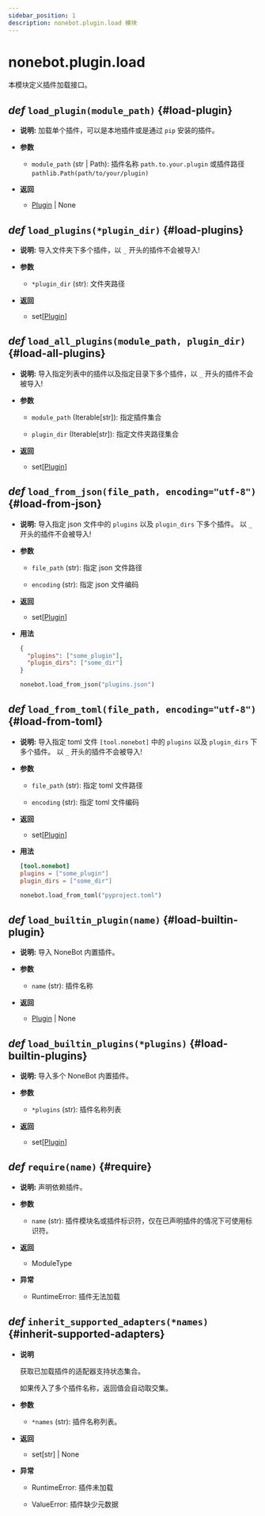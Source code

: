 ```yaml
---
sidebar_position: 1
description: nonebot.plugin.load 模块
---
```


# nonebot.plugin.load

本模块定义插件加载接口。

## _def_ `load_plugin(module_path)` {#load-plugin}

- **说明:** 加载单个插件，可以是本地插件或是通过 `pip` 安装的插件。

- **参数**

  - `module_path` (str | Path): 插件名称 `path.to.your.plugin` 或插件路径 `pathlib.Path(path/to/your/plugin)`

- **返回**

  - [Plugin](model.md#Plugin) | None

## _def_ `load_plugins(*plugin_dir)` {#load-plugins}

- **说明:** 导入文件夹下多个插件，以 `_` 开头的插件不会被导入!

- **参数**

  - `*plugin_dir` (str): 文件夹路径

- **返回**

  - set[[Plugin](model.md#Plugin)]

## _def_ `load_all_plugins(module_path, plugin_dir)` {#load-all-plugins}

- **说明:** 导入指定列表中的插件以及指定目录下多个插件，以 `_` 开头的插件不会被导入!

- **参数**

  - `module_path` (Iterable[str]): 指定插件集合

  - `plugin_dir` (Iterable[str]): 指定文件夹路径集合

- **返回**

  - set[[Plugin](model.md#Plugin)]

## _def_ `load_from_json(file_path, encoding="utf-8")` {#load-from-json}

- **说明:** 导入指定 json 文件中的 `plugins` 以及 `plugin_dirs` 下多个插件。 以 `_` 开头的插件不会被导入!

- **参数**

  - `file_path` (str): 指定 json 文件路径

  - `encoding` (str): 指定 json 文件编码

- **返回**

  - set[[Plugin](model.md#Plugin)]

- **用法**

  ```json title=plugins.json
  {
    "plugins": ["some_plugin"],
    "plugin_dirs": ["some_dir"]
  }
  ```

  ```python
  nonebot.load_from_json("plugins.json")
  ```

## _def_ `load_from_toml(file_path, encoding="utf-8")` {#load-from-toml}

- **说明:** 导入指定 toml 文件 `[tool.nonebot]` 中的 `plugins` 以及 `plugin_dirs` 下多个插件。 以 `_` 开头的插件不会被导入!

- **参数**

  - `file_path` (str): 指定 toml 文件路径

  - `encoding` (str): 指定 toml 文件编码

- **返回**

  - set[[Plugin](model.md#Plugin)]

- **用法**

  ```toml title=pyproject.toml
  [tool.nonebot]
  plugins = ["some_plugin"]
  plugin_dirs = ["some_dir"]
  ```

  ```python
  nonebot.load_from_toml("pyproject.toml")
  ```

## _def_ `load_builtin_plugin(name)` {#load-builtin-plugin}

- **说明:** 导入 NoneBot 内置插件。

- **参数**

  - `name` (str): 插件名称

- **返回**

  - [Plugin](model.md#Plugin) | None

## _def_ `load_builtin_plugins(*plugins)` {#load-builtin-plugins}

- **说明:** 导入多个 NoneBot 内置插件。

- **参数**

  - `*plugins` (str): 插件名称列表

- **返回**

  - set[[Plugin](model.md#Plugin)]

## _def_ `require(name)` {#require}

- **说明:** 声明依赖插件。

- **参数**

  - `name` (str): 插件模块名或插件标识符，仅在已声明插件的情况下可使用标识符。

- **返回**

  - ModuleType

- **异常**

  - RuntimeError: 插件无法加载

## _def_ `inherit_supported_adapters(*names)` {#inherit-supported-adapters}

- **说明**

  获取已加载插件的适配器支持状态集合。

  如果传入了多个插件名称，返回值会自动取交集。

- **参数**

  - `*names` (str): 插件名称列表。

- **返回**

  - set[str] | None

- **异常**

  - RuntimeError: 插件未加载

  - ValueError: 插件缺少元数据
